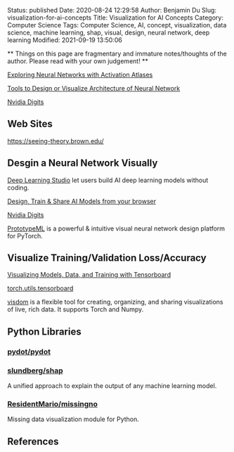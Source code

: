 Status: published
Date: 2020-08-24 12:29:58
Author: Benjamin Du
Slug: visualization-for-ai-concepts
Title: Visualization for AI Concepts
Category: Computer Science
Tags: Computer Science, AI, concept, visualization, data science, machine learning, shap, visual, design, neural network, deep learning
Modified: 2021-09-19 13:50:06

**
Things on this page are fragmentary and immature notes/thoughts of the author.
Please read with your own judgement!
**

[Exploring Neural Networks with Activation Atlases](https://distill.pub/2019/activation-atlas/)

[Tools to Design or Visualize Architecture of Neural Network](https://github.com/ashishpatel26/Tools-to-Design-or-Visualize-Architecture-of-Neural-Network)

[Nvidia Digits](https://developer.nvidia.com/digits)

## Web Sites 

https://seeing-theory.brown.edu/

## Desgin a Neural Network Visually

[Deep Learning Studio](https://deepcognition.ai/deep-learning-studio/)
let users build AI deep learning models without coding.

[Design, Train & Share AI Models from your browser](https://aifiddle.io/)

[Nvidia Digits](https://developer.nvidia.com/digits)

[PrototypeML](https://prototypeml.com/)
is a powerful & intuitive visual neural network design platform for PyTorch.


## Visualize Training/Validation Loss/Accuracy

[Visualizing Models, Data, and Training with Tensorboard](https://pytorch.org/tutorials/intermediate/tensorboard_tutorial.html)

[torch.utils.tensorboard](https://pytorch.org/docs/stable/tensorboard.html?highlight=tensorboard)

[visdom](https://github.com/fossasia/visdom) 
is a flexible tool for creating, organizing, and sharing visualizations of live, rich data. 
It supports Torch and Numpy.



## Python Libraries

### [pydot/pydot](https://github.com/pydot/pydot)

### [slundberg/shap](https://github.com/slundberg/shap)

A unified approach to explain the output of any machine learning model.

### [ResidentMario/missingno](https://github.com/ResidentMario/missingno)

Missing data visualization module for Python.

## References